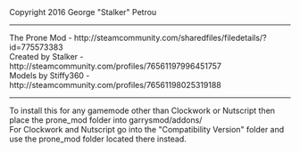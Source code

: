 <dl>Copyright 2016 George "Stalker" Petrou<br>
<hr>
The Prone Mod - http://steamcommunity.com/sharedfiles/filedetails/?id=775573383<br>
Created by Stalker - http://steamcommunity.com/profiles/76561197996451757<br>
Models by Stiffy360 - http://steamcommunity.com/profiles/76561198025319188<br>
<hr>
To install this for any gamemode other than Clockwork or Nutscript then place the prone_mod folder into garrysmod/addons/<br>
For Clockwork and Nutscript go into the "Compatibility Version" folder and use the prone_mod folder located  there instead.